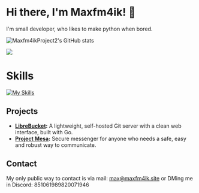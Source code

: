 # Hi there, I'm Maxfm4ik! 👋

I'm small developer, who likes to make python when bored.

![Maxfm4ikProject2's GitHub stats](https://github-readme-stats.vercel.app/api?username=maxfm4ikprojects2&theme=radical)

![](https://komarev.com/ghpvc/?username=Maxfm4ikprojects2)

# Skills
[![My Skills](https://skillicons.dev/icons?i=py,js,lua,java,vscode,html,css,windows,azure,cloudflare)](https://skillicons.dev)

## Projects
- **[LibreBucket](https://github.com/standard-group/librebucket):** A lightweight, self-hosted Git server with a clean web interface, built with Go.
- **[Project Mesa](https://github.com/standard-group/mesa):** Secure messenger for anyone who needs a safe, easy and robust way to communicate.

## Contact
My only public way to contact is via mail: max@maxfm4ik.site or DMing me in Discord: 851061989820071946

